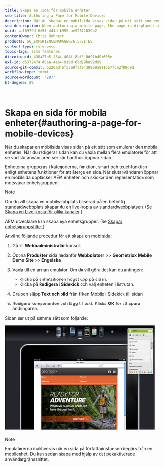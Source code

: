 ```yaml
---
title: Skapa en sida för mobila enheter
seo-title: Authoring a Page for Mobile Devices
description: När du skapar en mobilsida visas sidan på ett sätt som emulerar den mobila enheten. När du redigerar sidan kan du växla mellan flera emulatorer för att se vad slutanvändaren ser när han/hon öppnar sidan.
seo-description: When authoring a mobile page, the page is displayed in a way that emulates the mobile device. When authoring the page, you can switch between several emulators to see what the end-user sees when accessing the page.
uuid: ca16979d-6e5f-444d-b959-ae92542039b2
contentOwner: Chris Bohnert
products: SG_EXPERIENCEMANAGER/6.5/SITES
content-type: reference
topic-tags: site-features
discoiquuid: 430a27b5-f344-404f-8bf8-0d91b49b605e
exl-id: d5372474-d8aa-4e64-919d-0bd29ba99d99
source-git-commit: b220adf6fa3e9faf94389b9a9416b7fca2f89d9d
workflow-type: tm+mt
source-wordcount: '297'
ht-degree: 0%

---
```


# Skapa en sida för mobila enheter{#authoring-a-page-for-mobile-devices}

När du skapar en mobilsida visas sidan på ett sätt som emulerar den mobila enheten. När du redigerar sidan kan du växla mellan flera emulatorer för att se vad slutanvändaren ser när han/hon öppnar sidan.

Enheterna grupperas i kategorierna, funktion, smart och touchfunktion enligt enhetens funktioner för att återge en sida. När slutanvändaren öppnar en mobilsida upptäcker AEM enheten och skickar den representation som motsvarar enhetsgruppen.

>[!NOTE]
>
>Om du vill skapa en mobilwebbplats baserad på en befintlig standardwebbplats skapar du en live-kopia av standardwebbplatsen. (Se [Skapa en Live-kopia för olika kanaler](/help/sites-administering/msm-livecopy.md).)
>
>AEM utvecklare kan skapa nya enhetsgrupper. (Se [Skapar enhetsgruppsfilter.](/help/sites-developing/groupfilters.md))

Använd följande procedur för att skapa en mobilsida:

1. Gå till **Webbadministratör** konsol.
1. Öppna **Produkter** sida nedanför **Webbplatser** >> **Geometrixx Mobile Demo Site** >> **Engelska**.

1. Växla till en annan emulator. Om du vill göra det kan du antingen:

   * Klicka på enhetsikonen högst upp på sidan.
   * Klicka på **Redigera** i **Sidekick** och välj enheten i listrutan.

1. Dra och släpp **Text och bild** från fliken Mobile i Sidekick till sidan.
1. Redigera komponenten och lägg till text. Klicka **OK** för att spara ändringarna.

Sidan ser ut på samma sätt som följande:

![mobileipademu](assets/mobileipademu.png)

>[!NOTE]
>
>Emulatorerna inaktiveras när en sida på författarinstansen begärs från en mobilenhet. Du kan sedan skapa med hjälp av det pekaktiverade användargränssnittet.
